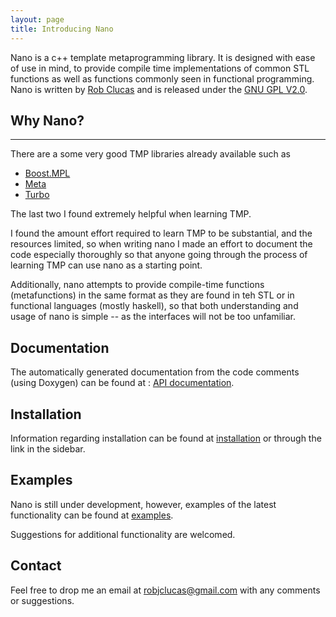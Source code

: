 ```yaml
---
layout: page 
title: Introducing Nano 
---  
```

 
Nano is a c++ template metaprogramming library. It is designed with ease of use in mind, to provide compile
time implementations of common STL functions as well as functions commonly seen in functional programming.
Nano is written by [Rob Clucas](https://robclu.github.io) and is released under the [GNU GPL V2.0](http://www.gnu.org/licenses/old-licenses/gpl-2.0.en.html).
 
## Why Nano?

----

There are a some very good TMP libraries already available such as

* [Boost.MPL](http://www.boost.org/doc/libs/1_58_0/libs/mpl/doc/index.html)
* [Meta](https://github.com/ericniebler/meta)
* [Turbo](https://github.com/Manu343726/Turbo)

The last two I found extremely helpful when learning TMP. 

I found the amount effort required to learn TMP to be substantial, and the resources limited,
so when writing nano I made an effort to document the code especially thoroughly so that anyone going 
through the process of learning TMP can use nano as a starting point. 

Additionally, nano attempts 
to provide compile-time functions (metafunctions) in the same format as they are found in teh STL or in 
functional languages (mostly haskell), so that both understanding and usage of nano is simple -- as the
interfaces will not be too unfamiliar.

## Documentation 

The automatically generated documentation from the code comments (using Doxygen) can be found at : [API documentation]().

## Installation 

Information regarding installation can be found at [installation](/nano/installation) or through the link in the sidebar.

## Examples

Nano is still under development, however, examples of the latest functionality can be found at
[examples](/nano/examples).

Suggestions for additional functionality are welcomed.

## Contact

Feel free to drop me an email at [robjclucas@gmail.com](mailto:robjclucas@gmail.com) with any comments or
suggestions.





